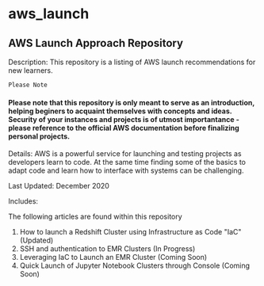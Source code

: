 # aws_launch

## AWS Launch Approach Repository

<p>Description: This repository is a listing of AWS launch recommendations for new learners.</p>

~~~
Please Note
~~~
#### **Please note that this repository is only meant to serve as an introduction, helping beginers to acquaint themselves with concepts and ideas. Security of your instances and projects is of utmost importantance - please reference to the official AWS documentation before finalizing personal projects.**

<p> Details: AWS is a powerful service for launching and testing projects as developers learn to code. At the same time finding some of the basics to adapt code and learn how to interface with systems can be challenging. </p>

Last Updated: December 2020

Includes:

<p>The following articles are found within this repository</p>

1. How to launch a Redshift Cluster using Infrastructure as Code "IaC" (Updated)
2. SSH and authentication to EMR Clusters (In Progress)
3. Leveraging IaC to Launch an EMR Cluster (Coming Soon)
4. Quick Launch of Jupyter Notebook Clusters through Console (Coming Soon)
